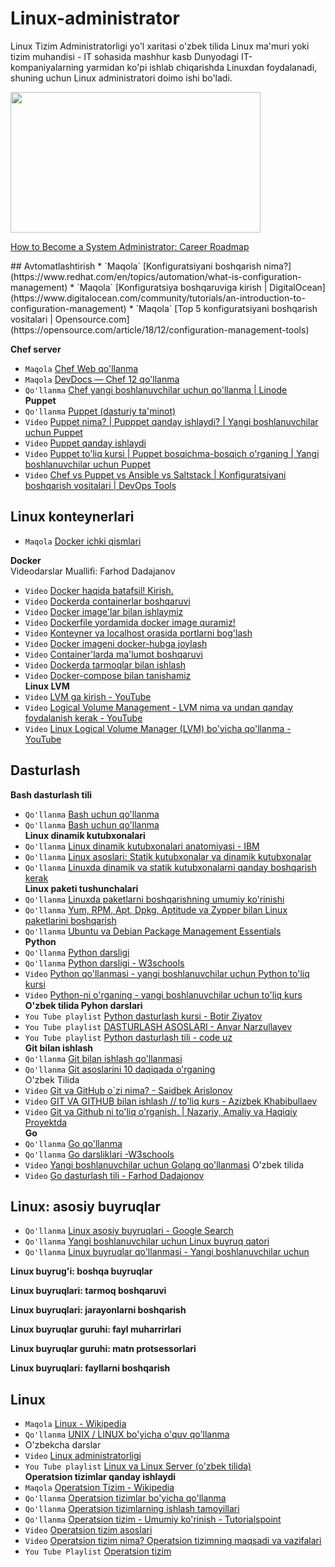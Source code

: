 # Linux-administrator
Linux Tizim Administratorligi yo'l xaritasi o'zbek tilida
Linux ma'muri yoki tizim muhandisi - IT sohasida mashhur kasb Dunyodagi IT-kompaniyalarning yarmidan ko'pi ishlab chiqarishda Linuxdan foydalanadi, shuning uchun Linux administratori doimo ishi bo'ladi.
<p><a href="https://bestaccreditedcolleges.org/articles/how-to-become-a-system-administrator-career-roadmap.html?wvideo=sz7dgiv3i9"><img src="/cimages/videopreview/videopreview-full/sz7dgiv3i9.jpg" width="400" height="225" style="width: 400px; height: 225px;"></a></p><p><a href="https://bestaccreditedcolleges.org/articles/how-to-become-a-system-administrator-career-roadmap.html?wvideo=sz7dgiv3i9">How to Become a System Administrator: Career Roadmap</a></p>
##  Avtomatlashtirish
* `Maqola` [Konfiguratsiyani boshqarish nima?](https://www.redhat.com/en/topics/automation/what-is-configuration-management)
* `Maqola` [Konfiguratsiya boshqaruviga kirish | DigitalOcean](https://www.digitalocean.com/community/tutorials/an-introduction-to-configuration-management)
* `Maqola` [Top 5 konfiguratsiyani boshqarish vositalari | Opensource.com](https://opensource.com/article/18/12/configuration-management-tools)

**Chef server**
* `Maqola` [Chef Web qo'llanma](https://docs.chef.io/)
* `Maqola` [DevDocs &mdash; Chef 12 qo'llanma](https://devdocs.io/chef~12/)
* `Qo'llanma` [Chef  yangi boshlanuvchilar uchun qo'llanma | Linode](https://www.linode.com/docs/applications/configuration-management/beginners-guide-chef/) <br>
**Puppet**
* `Qo'llanma` [Puppet (dasturiy ta'minot)](https://en.wikipedia.org/wiki/Puppet_(software))
* `Video` [Puppet nima? | Pupppet qanday ishlaydi? | Yangi boshlanuvchilar uchun Puppet](https://youtu.be/llcjg1R0DdM)
* `Video` [Puppet qanday ishlaydi](https://youtu.be/QFcqvBk1gNA)
* `Video` [Puppet to'liq kursi | Puppet bosqichma-bosqich o'rganing | Yangi boshlanuvchilar uchun Puppet](https://youtu.be/F-NGOvYiV9g)
* `Video` [Chef vs Puppet vs Ansible vs Saltstack | Konfiguratsiyani boshqarish vositalari | DevOps Tools](https://youtu.be/_TVNCTK808I) <br>


## Linux konteynerlari
* `Maqola` [Docker ichki qismlari](https://medium.com/@BeNitinAgarwal/understanding-the-docker-internals-7ccb052ce9fe)

**Docker** <br>
Videodarslar Muallifi: Farhod Dadajanov
* `Video` [Docker haqida batafsil! Kirish.](https://youtu.be/trW0gihZ78E)
* `Video` [Dockerda containerlar boshqaruvi](https://youtu.be/QCez1zKsSRg)
* `Video` [Docker image'lar bilan ishlaymiz](https://youtu.be/MMP8wCj-5Gg)
* `Video` [Dockerfile yordamida docker image quramiz!](https://youtu.be/qHTs15-_mdU)
* `Video` [Konteyner va localhost orasida portlarni bog'lash](https://youtu.be/3aZ0BnRMo0w)
* `Video` [Docker imageni docker-hubga joylash ](https://youtu.be/XRGkMXfQu64)
* `Video` [Container'larda ma'lumot boshqaruvi ](https://youtu.be/TRS1G6OZDjE)
* `Video` [Dockerda tarmoqlar bilan ishlash ](https://youtu.be/j6oEaDrVi08)
* `Video` [Docker-compose bilan tanishamiz ](https://youtu.be/WBTv6ONh1iI) <br>
**Linux LVM**
* `Video` [LVM ga kirish - YouTube](https://youtu.be/dMHFArkANP8)
* `Video` [Logical Volume Management - LVM nima va undan qanday foydalanish kerak - YouTube](https://youtu.be/214rUhQe7B4)
* `Video` [Linux Logical Volume Manager (LVM) bo'yicha qo'llanma - YouTube](https://youtu.be/MeltFN-bXrQ)
## Dasturlash
**Bash dasturlash tili**
* `Qo'llanma` [Bash uchun qo'llanma](https://tiswww.case.edu/php/chet/bash/bashref.html)
* `Qo'llanma` [Bash uchun qo'llanma](https://www.gnu.org/savannah-checkouts/gnu/bash/manual/bash.html) <br>
**Linux dinamik kutubxonalari**
* `Qo'llanma` [Linux dinamik kutubxonalari anatomiyasi - IBM](https://developer.ibm.com/tutorials/l-dynamic-libraries/)
* `Qo'llanma` [Linux asoslari: Statik kutubxonalar va dinamik kutubxonalar](https://medium.com/swlh/linux-basics-static-libraries-vs-dynamic-libraries-a7bcf8157779)
* `Qo'llanma` [Linuxda dinamik va statik kutubxonalarni qanday boshqarish kerak](https://opensource.com/article/20/6/linux-libraries) <br>
**Linux paketi tushunchalari**
* `Qo'llanma` [Linuxda paketlarni boshqarishning umumiy ko'rinishi](https://www.linode.com/docs/guides/linux-package-management-overview/)
* `Qo'llanma` [Yum, RPM, Apt, Dpkg, Aptitude va Zypper bilan Linux paketlarini boshqarish](https://www.tecmint.com/linux-package-management/)
* `Qo'llanma` [Ubuntu va Debian Package Management Essentials](https://www.digitalocean.com/community/tutorials/ubuntu-and-debian-package-management-essentials) <br>
**Python**
* `Qo'llanma` [Python darsligi](https://docs.python.org/3/tutorial/)
* `Qo'llanma` [Python darsligi - W3schools](https://www.w3schools.com/python/)
* `Video` [Python qo'llanmasi - yangi boshlanuvchilar uchun Python to'liq kursi](https://youtu.be/_uQrJ0TkZlc)
* `Video` [Python-ni o'rganing - yangi boshlanuvchilar uchun to'liq kurs](https://youtu.be/rfscVS0vtbw) <br>
**O'zbek tilida Pyhon darslari**
* `You Tube playlist` [Python dasturlash kursi - Botir Ziyatov ](https://www.youtube.com/playlist?list=PLOvS2OkP87tSfos3rmPAhg9FqFDhbOcr1)
* `You Tube playlist` [DASTURLASH ASOSLARI - Anvar Narzullayev ](https://www.youtube.com/playlist?list=PLwsopmzfbOn9Lw5D7a26THpBDgAma1Sus)
* `You Tube playlist` [Python dasturlash tili - code uz ](https://www.youtube.com/playlist?list=PLPCDJXWqKXKEYN2Ke6v79YmDs9K3YK27v) <br>
**Git bilan ishlash**
* `Qo'llanma` [Git bilan ishlash qo'llanmasi](https://git-scm.com/docs/gittutorial)
* `Qo'llanma` [Git asoslarini 10 daqiqada o'rganing](https://www.freecodecamp.org/news/learn-the-basics-of-git-in-under-10-minutes-da548267cc91/) <br>
O'zbek Tilida
* `Video` [Git va GitHub o`zi nima? - Saidbek Arislonov
](https://youtu.be/JtVnOZ26XHA) 
* `Video` [GIT VA GITHUB bilan ishlash // to'liq kurs - Azizbek Khabibullaev
](https://youtu.be/GYmLXBlTqfE)
* `Video` [Git va Github ni to'liq o'rganish. | Nazariy, Amaliy va Haqiqiy Proyektda](https://youtu.be/Yzc9BSC8rwk) <br>
**Go**
* `Qo'llanma` [Go qo'llanma](https://go.dev/doc/)
* `Qo'llanma` [Go darsliklari -W3schools](https://www.w3schools.com/go/)
* `Video` [Yangi boshlanuvchilar uchun Golang qo'llanmasi](https://youtu.be/YS4e4q9oBaU)
O'zbek tilida
* `Video` [Go dasturlash tili - Farhod Dadajonov](https://www.youtube.com/playlist?list=PL_WK6W0Gn1I4LW8Iur4V6GF16hnZi3-6_) <br>

## Linux: asosiy buyruqlar
* `Qo'llanma` [Linux asosiy buyruqlari - Google Search](https://www.google.com/search?q=linux+basic+commands)
* `Qo'llanma` [Yangi boshlanuvchilar uchun Linux buyruq qatori](https://ubuntu.com/tutorials/command-line-for-beginners#1-overview)
* `Qo'llanma` [Linux buyruqlar qo'llanmasi - Yangi boshlanuvchilar uchun](https://www.freecodecamp.org/news/the-linux-commands-handbook/) <br>

**Linux buyrug'i: boshqa buyruqlar**

**Linux buyruqlari: tarmoq boshqaruvi**

**Linux buyruqlari: jarayonlarni boshqarish**

**Linux buyruqlar guruhi: fayl muharrirlari**

**Linux buyruqlar guruhi: matn protsessorlari**

**Linux buyruqlari: fayllarni boshqarish** <br>

## Linux
* `Maqola` [Linux - Wikipedia](https://en.wikipedia.org/wiki/Linux)
* `Qo'llanma` [UNIX / LINUX bo'yicha o'quv qo'llanma](https://www.tutorialspoint.com/unix/index.htm) <br>
* O'zbekcha darslar
* `Video` [Linux administratorligi](https://youtube.com/playlist?list=PLnWjQgQJSy-feZmLrEwl-YAC-zegZ1oFX)
* `You Tube playlist` [Linux va Linux Server (o'zbek tilida)](https://youtube.com/playlist?list=PLdulU06-w0HstHoocRYokEi1HnEFUZX2u) <br>
**Operatsion tizimlar qanday ishlaydi**
* `Maqola` [Operatsion Tizim - Wikipedia](https://en.wikipedia.org/wiki/Operating_system)
* `Qo'llanma` [Operatsion tizimlar bo'yicha qo'llanma](https://www.sophia.org/tutorials/operating-systems)
* `Qo'llanma` [Operatsion tizimlarning ishlash tamoyillari](http://www.cburch.com/books/os/index.html)
* `Qo'llanma` [Operatsion tizim - Umumiy ko'rinish - Tutorialspoint](https://www.tutorialspoint.com/operating_system/os_overview.htm)
* `Video` [Operatsion tizim asoslari](https://www.youtube.com/watch?v=9GDX-IyZ_C8&t=346s)
* `Video` [Operatsion tizim nima? Operatsion tizimning maqsadi va vazifalari](https://youtu.be/ACsLvXuaKxw)
* `You Tube Playlist` [Operatsion tizim](https://youtube.com/playlist?list=PLBlnK6fEyqRiVhbXDGLXDk_OQAeuVcp2O)


